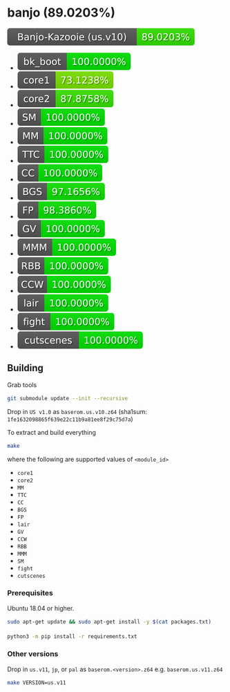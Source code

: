 # banjo (89.0203%)

<img src="./progress/progress_total.svg">

- <img src="./progress/progress_bk_boot.svg">
- <img src="./progress/progress_core1.svg">  
- <img src="./progress/progress_core2.svg">  
- <img src="./progress/progress_SM.svg">
- <img src="./progress/progress_MM.svg">
- <img src="./progress/progress_TTC.svg">
- <img src="./progress/progress_CC.svg">
- <img src="./progress/progress_BGS.svg">
- <img src="./progress/progress_FP.svg">
- <img src="./progress/progress_GV.svg">
- <img src="./progress/progress_MMM.svg">
- <img src="./progress/progress_RBB.svg">
- <img src="./progress/progress_CCW.svg">
- <img src="./progress/progress_lair.svg">
- <img src="./progress/progress_fight.svg">
- <img src="./progress/progress_cutscenes.svg">

## Building

Grab tools

```sh
git submodule update --init --recursive
```

Drop in `US v1.0` as `baserom.us.v10.z64` (sha1sum: `1fe1632098865f639e22c11b9a81ee8f29c75d7a`)

To extract and build everything

```sh
make
```

where the following are supported values of `<module_id>`
- `core1`
- `core2`
- `MM`
- `TTC`
- `CC`
- `BGS`
- `FP`
- `lair`
- `GV`
- `CCW`
- `RBB`
- `MMM`
- `SM`
- `fight`
- `cutscenes`

### Prerequisites

Ubuntu 18.04 or higher.

```sh
sudo apt-get update && sudo apt-get install -y $(cat packages.txt)

python3 -m pip install -r requirements.txt
```

### Other versions

Drop in `us.v11`, `jp`, or `pal` as `baserom.<version>.z64` e.g. `baserom.us.v11.z64`

```sh
make VERSION=us.v11
```

